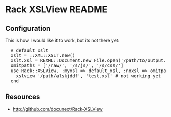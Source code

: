 Rack XSLView README
===================

Configuration
-------------

This is how I would like it to work, but its not there yet:

<pre class="sh_ruby">
  # default xslt
  xslt = ::XML::XSLT.new()
  xslt.xsl = REXML::Document.new File.open('/path/to/output.xhtml10.xsl')
  omitpaths = ['/raw/', '/s/js/', '/s/css/']
  use Rack::XSLView, :myxsl => default_xsl, :noxsl => omitpaths do
    xslview '/path/alskjddf', 'test.xsl' # not working yet
  end
</pre>


Resources
---------

* <http://github.com/docunext/Rack-XSLView>


